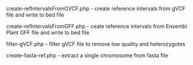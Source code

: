 create-refIntervalsFromGVCF.php - create reference intervals from gVCF file and write to bed file

create-refIntervalsFromGFF.php - ceate reference intervals from Ensembl Plant GFF file and write to bed file

filter-gVCF.php - filter gVCF file to remove low quality and heterozygotes

create-fasta-ref.php - extract a single chromosome from fasta file
